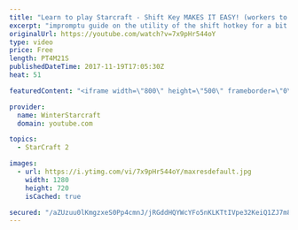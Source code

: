 ```yaml
---
title: "Learn to play Starcraft - Shift Key MAKES IT EASY! (workers to gas, waypoints, ctrl grps, moving)"
excerpt: "impromptu guide on the utility of the shift hotkey for a bit of everything"
originalUrl: https://youtube.com/watch?v=7x9pHr544oY
type: video
price: Free
length: PT4M21S
publishedDateTime: 2017-11-19T17:05:30Z
heat: 51

featuredContent: "<iframe width=\"800\" height=\"500\" frameborder=\"0\" src=\"https://www.youtube.com/embed/7x9pHr544oY\" allow=\"accelerometer; autoplay; encrypted-media; gyroscope; picture-in-picture\" allowfullscreen></iframe>"

provider:
  name: WinterStarcraft
  domain: youtube.com

topics:
  - StarCraft 2

images:
  - url: https://i.ytimg.com/vi/7x9pHr544oY/maxresdefault.jpg
    width: 1280
    height: 720
    isCached: true

secured: "/aZUzuu0lKmgzxeS0Pp4cmnJ/jRGddHQYWcYFo5nKLKTtIVpe32KeiQ1ZJ7m8qIeDfqdrVhDzXqjkv5LoN8SG8QJVWcM7Up1gDPmI2py4wv96NpV9GD9A2ImbHwdk13VDmP75VrCwAZqjTQtKz5nVADPPEjaFPLpsM0p8iWv/lYFxVTt07RWMxd3pSPX9kj2/QPJK0tiFxOcTdm0kjs3mxykhkSvGRc6WMWTunog3Ds+b1k7rbV3V/y++ij2rGVK9OE+LacXtMi3uryrx4ZHeRKUcYwUorCAT/cFnJmHXcyHEgnECdepw/tf/ksrUmvCZRxcEILWG6eiXsHZkhwk/6c+/ctWrYy3E5A+J9HjcpIMn/IM4eGp9GZ2U2xoI73noC2o4WpoTn+/+I6jka2Wx9/S1EEVMTn5w/maRVAtj8s=;RfTLAOXWfZBIqh0wZgrQPg=="
---
```


